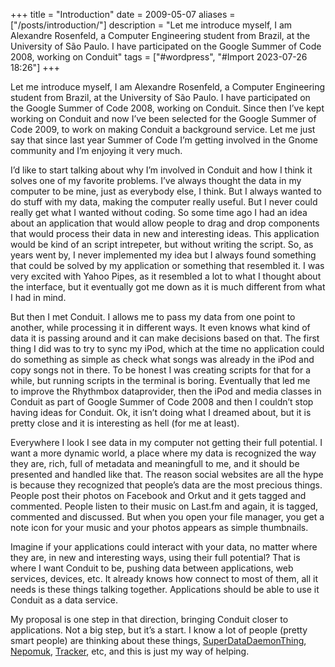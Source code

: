 +++
title = "Introduction"
date = 2009-05-07
aliases = ["/posts/introduction/"]
description = "Let me introduce myself, I am Alexandre Rosenfeld, a Computer Engineering student from Brazil, at the University of São Paulo. I have participated on the Google Summer of Code 2008, working on Conduit"
tags = ["#wordpress", "#Import 2023-07-26 18:26"]
+++

<p>Let me introduce myself, I am Alexandre Rosenfeld, a Computer Engineering student from Brazil, at the University of São Paulo. I have participated on the Google Summer of Code 2008, working on Conduit. Since then I&#8217;ve kept working on Conduit and now I&#8217;ve been selected for the Google Summer of Code 2009, to work on making Conduit a background service. Let me just say that since last year Summer of Code I&#8217;m getting involved in the Gnome community and I&#8217;m enjoying it very much.</p>
<p>I&#8217;d like to start talking about why I&#8217;m involved in Conduit and how I think it solves one of my favorite problems. I&#8217;ve always thought the data in my computer to be mine, just as everybody else, I think. But I always wanted to do stuff with my data, making the computer really useful. But I never could really get what I wanted without coding. So some time ago I had an idea about an application that would allow people to drag and drop components that would process their data in new and interesting ideas. This application would be kind of an script intrepeter, but without writing the script. So, as years went by, I never implemented my idea but I always found something that could be solved by my application or something that resembled it. I was very excited with Yahoo Pipes, as it resembled a lot to what I thought about the interface, but it eventually got me down as it is much different from what I had in mind.</p>
<p>But then I met Conduit. I allows me to pass my data from one point to another, while processing it in different ways. It even knows what kind of data it is passing around and it can make decisions based on that. The first thing I did was to try to sync my iPod, which at the time no application could do something as simple as check what songs was already in the iPod and copy songs not in there. To be honest I was creating scripts for that for a while, but running scripts in the terminal is boring. Eventually that led me to improve the Rhythmbox dataprovider, then the iPod and media classes in Conduit as part of Google Summer of Code 2008 and then I couldn&#8217;t stop having ideas for Conduit. Ok, it isn&#8217;t doing what I dreamed about, but it is pretty close and it is interesting as hell (for me at least).</p>
<p>Everywhere I look I see data in my computer not getting their full potential. I want a more dynamic world, a place where my data is recognized the way they are, rich, full of metadata and meaningfull to me, and it should be presented and handled like that. The reason social websites are all the hype is because they recognized that people&#8217;s data are the most precious things. People post their photos on Facebook and Orkut and it gets tagged and commented. People listen to their music on Last.fm and again, it is tagged, commented and discussed. But when you open your file manager, you get a note icon for your music and your photos appears as simple thumbnails.</p>
<p>Imagine if your applications could interact with your data, no matter where they are, in new and interesting ways, using their full potential? That is where I want Conduit to be, pushing data between applications, web services, devices, etc. It already knows how connect to most of them, all it needs is these things talking together. Applications should be able to use it Conduit as a data service.</p>
<p>My proposal is one step in that direction, bringing Conduit closer to applications. Not a big step, but it&#8217;s a start. I know a lot of people (pretty smart people) are thinking about these things, <a title="SuperDataDaemonThing" href="http://live.gnome.org/SuperDataDaemonThing" target="_blank" rel="noopener">SuperDataDaemonThing</a>, <a title="Nepomuk" href="http://nepomuk.semanticdesktop.org/xwiki/bin/view/Main1/">Nepomuk</a>, <a title="Tracker" href="http://projects.gnome.org/tracker/">Tracker</a>, etc, and this is just my way of helping.</p>